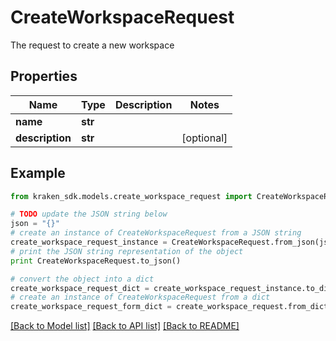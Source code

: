 # CreateWorkspaceRequest

The request to create a new workspace

## Properties
Name | Type | Description | Notes
------------ | ------------- | ------------- | -------------
**name** | **str** |  | 
**description** | **str** |  | [optional] 

## Example

```python
from kraken_sdk.models.create_workspace_request import CreateWorkspaceRequest

# TODO update the JSON string below
json = "{}"
# create an instance of CreateWorkspaceRequest from a JSON string
create_workspace_request_instance = CreateWorkspaceRequest.from_json(json)
# print the JSON string representation of the object
print CreateWorkspaceRequest.to_json()

# convert the object into a dict
create_workspace_request_dict = create_workspace_request_instance.to_dict()
# create an instance of CreateWorkspaceRequest from a dict
create_workspace_request_form_dict = create_workspace_request.from_dict(create_workspace_request_dict)
```
[[Back to Model list]](../README.md#documentation-for-models) [[Back to API list]](../README.md#documentation-for-api-endpoints) [[Back to README]](../README.md)



